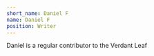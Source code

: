 ```yaml
---
short_name: Daniel F
name: Daniel F
position: Writer
---
```

Daniel is a regular contributor to the Verdant Leaf
